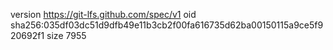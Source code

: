 version https://git-lfs.github.com/spec/v1
oid sha256:035df03dc51d9dfb49e11b3cb2f00fa616735d62ba00150115a9ce5f920692f1
size 7955
